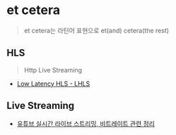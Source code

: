 # et cetera

> et cetera는 라틴어 표현으로 et(and) cetera(the rest) 



## HLS

> Http Live Streaming



- [Low Latency HLS - LHLS](https://www.theoplayer.com/blog/low-latency-hls-lhls)



## Live Streaming

- [유튜브 실시간 라이브 스트리밍, 비트레이트 관련 정리](https://emptydream.tistory.com/4730)

